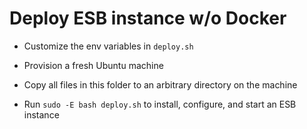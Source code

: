 # Deploy ESB instance w/o Docker

* Customize the env variables in `deploy.sh`

* Provision a fresh Ubuntu machine

* Copy all files in this folder to an arbitrary directory on the machine

* Run `sudo -E bash deploy.sh` to install, configure, and start an ESB instance
